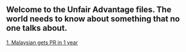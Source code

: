 ## Welcome to the Unfair Advantage files. The world needs to know about something that no one talks about.  

[1. Malaysian gets PR in 1 year](https://github.com/faceb0Ok/unfairadvantage.io/blob/master/Malaysian_gets_PR_in_1_year.html) 
